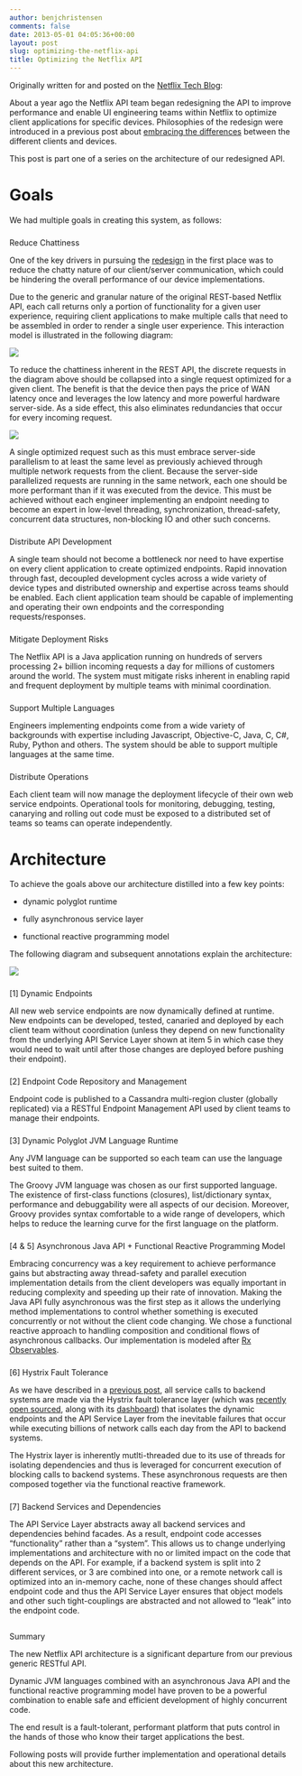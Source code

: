 ```yaml
---
author: benjchristensen
comments: false
date: 2013-05-01 04:05:36+00:00
layout: post
slug: optimizing-the-netflix-api
title: Optimizing the Netflix API
---
```


Originally written for and posted on the [Netflix Tech Blog](http://techblog.netflix.com/2013/01/optimizing-netflix-api.html):
  
  





About a year ago the Netflix API team began redesigning the API to improve performance and enable UI engineering teams within Netflix to optimize client applications for specific devices.  Philosophies of the redesign were introduced in a previous post about [embracing the differences](http://techblog.netflix.com/2012/07/embracing-differences-inside-netflix.html) between the different clients and devices.
  

  

This post is part one of a series on the architecture of our redesigned API.
  

  

  



# Goals


  

We had multiple goals in creating this system, as follows:
  

  



### 
Reduce Chattiness


  

One of the key drivers in pursuing the [redesign](http://techblog.netflix.com/2011/02/redesigning-netflix-api.html) in the first place was to reduce the chatty nature of our client/server communication, which could be hindering the overall performance of our device implementations.
  

  

Due to the generic and granular nature of the original REST-based Netflix API, each call returns only a portion of functionality for a given user experience, requiring client applications to make multiple calls that need to be assembled in order to render a single user experience.  This interaction model is illustrated in the following diagram:
  

![](images/90083-request-multi_1252.png)

  

To reduce the chattiness inherent in the REST API, the discrete requests in the diagram above should be collapsed into a single request optimized for a given client.  The benefit is that the device then pays the price of WAN latency once and leverages the low latency and more powerful hardware server-side. As a side effect, this also eliminates redundancies that occur for every incoming request.
  

![](images/7d4c6-request-single_1252.png)

  

A single optimized request such as this must embrace server-side parallelism to at least the same level as previously achieved through multiple network requests from the client.  Because the server-side parallelized requests are running in the same network, each one should be more performant than if it was executed from the device.  This must be achieved without each engineer implementing an endpoint needing to become an expert in low-level threading, synchronization, thread-safety, concurrent data structures, non-blocking IO and other such concerns.
  

  



### 
Distribute API Development


  

A single team should not become a bottleneck nor need to have expertise on every client application to create optimized endpoints.  Rapid innovation through fast, decoupled development cycles across a wide variety of device types and distributed ownership and expertise across teams should be enabled.  Each client application team should be capable of implementing and operating their own endpoints and the corresponding requests/responses.
  

  



### 
Mitigate Deployment Risks


  

The Netflix API is a Java application running on hundreds of servers processing 2+ billion incoming requests a day for millions of customers around the world.  The system must mitigate risks inherent in enabling rapid and frequent deployment by multiple teams with minimal coordination.
  

  



### 
Support Multiple Languages


  

Engineers implementing endpoints come from a wide variety of backgrounds with expertise including Javascript, Objective-C, Java, C, C#, Ruby, Python and others.  The system should be able to support multiple languages at the same time.
  

  



### 
Distribute Operations


  

Each client team will now manage the deployment lifecycle of their own web service endpoints.  Operational tools for monitoring, debugging, testing, canarying and rolling out code must be exposed to a distributed set of teams so teams can operate independently.
  

  

  



# Architecture


  

To achieve the goals above our architecture distilled into a few key points:

  





  * dynamic polyglot runtime


  * fully asynchronous service layer


  * functional reactive programming model


The following diagram and subsequent annotations explain the architecture:
  

  


![](images/72a7d-architecture-overview_1252.png)
  



### 
[1] Dynamic Endpoints


  

All new web service endpoints are now dynamically defined at runtime. New endpoints can be developed, tested, canaried and deployed by each client team without coordination (unless they depend on new functionality from the underlying API Service Layer shown at item 5 in which case they would need to wait until after those changes are deployed before pushing their endpoint).
  


   



### 
[2] Endpoint Code Repository and Management


  

Endpoint code is published to a Cassandra multi-region cluster (globally replicated) via a RESTful Endpoint Management API used by client teams to manage their endpoints.
  


  



### 
[3] Dynamic Polyglot JVM Language Runtime


  

Any JVM language can be supported so each team can use the language best suited to them.
  


The Groovy JVM language was chosen as our first supported language. The existence of first-class functions (closures), list/dictionary syntax, performance and debuggability were all aspects of our decision.  Moreover, Groovy provides syntax comfortable to a wide range of developers, which helps to reduce the learning curve for the first language on the platform.
  


  



### 
[4 & 5] Asynchronous Java API + Functional Reactive Programming Model


  

Embracing concurrency was a key requirement to achieve performance gains but abstracting away thread-safety and parallel execution implementation details from the client developers was equally important in reducing complexity and speeding up their rate of innovation.  Making the Java API fully asynchronous was the first step as it allows the underlying method implementations to control whether something is executed concurrently or not without the client code changing.  We chose a functional reactive approach to handling composition and conditional flows of asynchronous callbacks. Our implementation is modeled after [Rx Observables](https://rx.codeplex.com/).
  



  



### 
[6] Hystrix Fault Tolerance


  

As we have described in a [previous post](http://techblog.netflix.com/2012/02/fault-tolerance-in-high-volume.html), all service calls to backend systems are made via the Hystrix fault tolerance layer (which was [recently open sourced](http://techblog.netflix.com/2012/11/hystrix.html), along with its [dashboard](http://techblog.netflix.com/2012/12/hystrix-dashboard-and-turbine.html)) that isolates the dynamic endpoints and the API Service Layer from the inevitable failures that occur while executing billions of network calls each day from the API to backend systems.
  


The Hystrix layer is inherently mutlti-threaded due to its use of threads for isolating dependencies and thus is leveraged for concurrent execution of blocking calls to backend systems. These asynchronous requests are then composed together via the functional reactive framework.
  




  



### 
[7] Backend Services and Dependencies


  

The API Service Layer abstracts away all backend services and dependencies behind facades.  As a result, endpoint code accesses “functionality” rather than a “system”.  This allows us to change underlying implementations and architecture with no or limited impact on the code that depends on the API.  For example, if a backend system is split into 2 different services, or 3 are combined into one, or a remote network call is optimized into an in-memory cache, none of these changes should affect endpoint code and thus the API Service Layer ensures that object models and other such tight-couplings are abstracted and not allowed to “leak” into the endpoint code.
  



  



## 
Summary


  

The new Netflix API architecture is a significant departure from our previous generic RESTful API. 
  


Dynamic JVM languages combined with an asynchronous Java API and the functional reactive programming model have proven to be a powerful combination to enable safe and efficient development of highly concurrent code.
  

  


The end result is a fault-tolerant, performant platform that puts control in the hands of those who know their target applications the best.
  

  


Following posts will provide further implementation and operational details about this new architecture.
  


  

  


